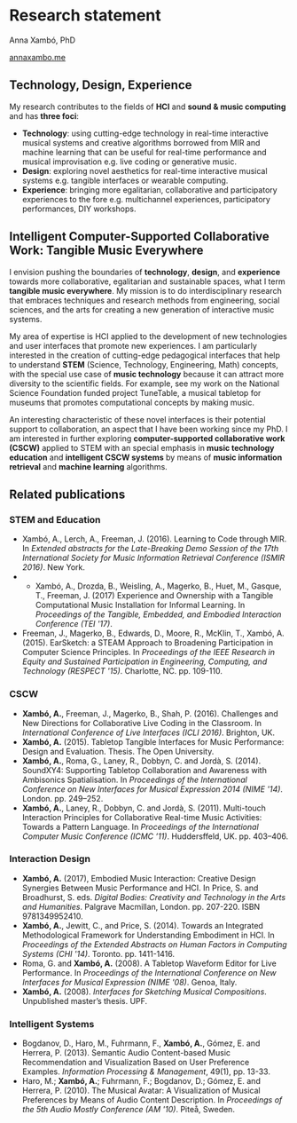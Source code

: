 # Research statement

Anna Xambó, PhD

[annaxambo.me](http://annaxambo.me)

## Technology, Design, Experience

My research contributes to the fields of **HCI** and **sound & music computing** and has **three foci**:

* **Technology**: using cutting-edge technology in real-time interactive musical systems and creative algorithms borrowed from MIR and machine learning that can be useful for real-time performance and musical improvisation e.g. live coding or generative music.
* **Design**: exploring novel aesthetics for real-time interactive musical systems e.g. tangible interfaces or wearable computing.
* **Experience**: bringing more egalitarian, collaborative and participatory experiences to the fore e.g. multichannel experiences, participatory performances, DIY workshops.


## Intelligent Computer-Supported Collaborative Work: Tangible Music Everywhere

I envision pushing the boundaries of **technology**, **design**, and **experience** towards more collaborative, egalitarian and sustainable spaces, what I term **tangible music everywhere**. My mission is to do interdisciplinary research that embraces techniques and research methods from engineering, social sciences, and the arts for creating a new generation of interactive music systems.

My area of expertise is HCI applied to the development of new technologies and user interfaces that promote new experiences. I am particularly interested in the creation of cutting-edge pedagogical interfaces that help to understand **STEM** (Science, Technology, Engineering, Math) concepts, with the special use case of **music technology** because it can attract more diversity to the scientific fields. For example, see my work on the National Science Foundation funded project TuneTable, a musical tabletop for museums that promotes computational concepts by making music.

An interesting characteristic of these novel interfaces is their potential support to collaboration, an aspect that I have been working since my PhD. I am interested in further exploring **computer-supported collaborative work (CSCW)** applied to STEM with an special emphasis in **music technology education** and **intelligent CSCW systems** by means of **music information retrieval** and **machine learning** algorithms.

## Related publications

### STEM and Education

* Xambó, A., Lerch, A., Freeman, J. (2016). Learning to Code through MIR. In *Extended abstracts for the Late-Breaking Demo Session of the 17th International Society for Music Information Retrieval Conference (ISMIR 2016)*. New York.
* * Xambó, A., Drozda, B., Weisling, A., Magerko, B., Huet, M., Gasque, T., Freeman, J. (2017) Experience and Ownership with a Tangible Computational Music Installation for Informal Learning. In *Proceedings of the Tangible, Embedded, and Embodied Interaction Conference (TEI '17)*.
* Freeman, J., Magerko, B., Edwards, D., Moore, R., McKlin, T., Xambó, A. (2015). EarSketch: a STEAM Approach to Broadening Participation in Computer Science Principles. In *Proceedings of the IEEE Research in Equity and Sustained Participation in Engineering, Computing, and Technology (RESPECT '15)*. Charlotte, NC. pp. 109-110.

### CSCW

* **Xambó, A.**, Freeman, J., Magerko, B., Shah, P. (2016). Challenges and New Directions for Collaborative Live Coding in the Classroom. In *International Conference of Live Interfaces (ICLI 2016)*. Brighton, UK.
* **Xambó, A.** (2015). Tabletop Tangible Interfaces for Music Performance: Design and Evaluation. Thesis. The Open University.
* **Xambó, A.**, Roma, G., Laney, R., Dobbyn, C. and Jordà, S. (2014). SoundXY4: Supporting Tabletop Collaboration and Awareness with Ambisonics Spatialisation. In *Proceedings of the International Conference on New Interfaces for Musical Expression 2014 (NIME '14)*. London. pp. 249–252.
* **Xambó, A.**, Laney, R., Dobbyn, C. and Jordà, S. (2011). Multi-touch Interaction Principles for Collaborative Real-time Music Activities: Towards a Pattern Language. In *Proceedings of the International Computer Music Conference (ICMC ’11)*. Huddersffeld, UK. pp. 403–406.

### Interaction Design

* **Xambó, A.** (2017), Embodied Music Interaction: Creative Design Synergies Between Music Performance and HCI. In Price, S. and Broadhurst, S. eds. *Digital Bodies: Creativity and Technology in the Arts and Humanities*. Palgrave Macmillan, London. pp. 207-220. ISBN 9781349952410.
* **Xambó, A.**, Jewitt, C., and Price, S. (2014). Towards an Integrated Methodological Framework for Understanding Embodiment in HCI. In *Proceedings of the Extended Abstracts on Human Factors in Computing Systems (CHI '14)*. Toronto. pp. 1411-1416.
* Roma, G. and **Xambó, A.** (2008). A Tabletop Waveform Editor for Live Performance. In *Proceedings of the International Conference on New Interfaces for Musical Expression (NIME '08)*. Genoa, Italy.
* **Xambó, A.** (2008). *Interfaces for Sketching Musical Compositions*. Unpublished master’s thesis. UPF.

### Intelligent Systems

* Bogdanov, D., Haro, M., Fuhrmann, F., **Xambó, A.**, Gómez, E. and Herrera, P. (2013). Semantic Audio Content-based Music Recommendation and Visualization Based on User Preference Examples. *Information Processing & Management*, 49(1), pp. 13-33.
* Haro, M.; **Xambó, A.**; Fuhrmann, F.; Bogdanov, D.; Gómez, E. and Herrera, P. (2010). The Musical Avatar: A Visualization of Musical Preferences by Means of Audio Content Description. In *Proceedings of the 5th Audio Mostly Conference (AM '10)*. Piteå, Sweden.
